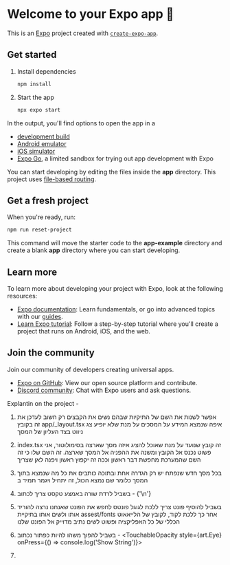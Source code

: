 # Welcome to your Expo app 👋

This is an [Expo](https://expo.dev) project created with [`create-expo-app`](https://www.npmjs.com/package/create-expo-app).

## Get started

1. Install dependencies

   ```bash
   npm install
   ```

2. Start the app

   ```bash
   npx expo start
   ```

In the output, you'll find options to open the app in a

- [development build](https://docs.expo.dev/develop/development-builds/introduction/)
- [Android emulator](https://docs.expo.dev/workflow/android-studio-emulator/)
- [iOS simulator](https://docs.expo.dev/workflow/ios-simulator/)
- [Expo Go](https://expo.dev/go), a limited sandbox for trying out app development with Expo

You can start developing by editing the files inside the **app** directory. This project uses [file-based routing](https://docs.expo.dev/router/introduction).

## Get a fresh project

When you're ready, run:

```bash
npm run reset-project
```

This command will move the starter code to the **app-example** directory and create a blank **app** directory where you can start developing.

## Learn more

To learn more about developing your project with Expo, look at the following resources:

- [Expo documentation](https://docs.expo.dev/): Learn fundamentals, or go into advanced topics with our [guides](https://docs.expo.dev/guides).
- [Learn Expo tutorial](https://docs.expo.dev/tutorial/introduction/): Follow a step-by-step tutorial where you'll create a project that runs on Android, iOS, and the web.

## Join the community

Join our community of developers creating universal apps.

- [Expo on GitHub](https://github.com/expo/expo): View our open source platform and contribute.
- [Discord community](https://chat.expo.dev): Chat with Expo users and ask questions.



Explantin on the project - 

1. אפשר לשנות את השם של התיקיות שבהם נשים את הקבצים רק חשוב לעדכן את זה בקובץ 
app/_layout.tsx
איפה שנמצא המידע על המסכים על מנת שלא יופיע צג ניווט בצד העליון של המסך

2. index.tsx 
זה קובץ שנועד על מנת שאוכל להציג איזה מסך שארצה בסימולוטור, אני פשוט נכנס אל הקובץ ומשנה את ההפניה אל המסך שארצה. זה השם שלו כי זה השם שהמערכת מחפשת דבר ראשון וככה זה יקפוץ ראשון ויפנה לאן שצריך

3. בכל מסך חדש שנפתח יש רק הגדרה אחת ובתוכה כותבים את כל מה שנמצא בתוך המסך כלומר שם נמצא הכול, זה יתחיל ויגמר תמיד ב
<view>

4. בשביל לרדת שורה באמצע טקסט צריך לכתוב - {'\n'} 

5.  בשביל להוסיף פונט צריך ללכת לגוגל פונטס לחפש את הפונט שאנחנו נרצה להוריד אותו ולשים אותו בתיקיית 
assest/fonts
אחר כך ללכת לקוד, לקובץ של הלייאאוט הכללי של כל האפליקציה ופשוט לשים נתיב מדוייק אל הפונט שלנו

6. בשביל להפוך משהו להיות כפתור נכתוב - 
<TouchableOpacity style={art.Eye} onPress={() => console.log('Show String')}></TouchableOpacity>

7.